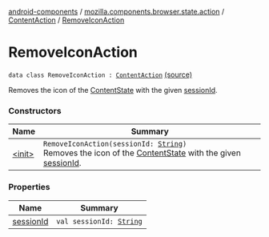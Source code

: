 [android-components](../../../index.md) / [mozilla.components.browser.state.action](../../index.md) / [ContentAction](../index.md) / [RemoveIconAction](./index.md)

# RemoveIconAction

`data class RemoveIconAction : `[`ContentAction`](../index.md) [(source)](https://github.com/mozilla-mobile/android-components/blob/master/components/browser/state/src/main/java/mozilla/components/browser/state/action/BrowserAction.kt#L171)

Removes the icon of the [ContentState](../../../mozilla.components.browser.state.state/-content-state/index.md) with the given [sessionId](session-id.md).

### Constructors

| Name | Summary |
|---|---|
| [&lt;init&gt;](-init-.md) | `RemoveIconAction(sessionId: `[`String`](https://kotlinlang.org/api/latest/jvm/stdlib/kotlin/-string/index.html)`)`<br>Removes the icon of the [ContentState](../../../mozilla.components.browser.state.state/-content-state/index.md) with the given [sessionId](session-id.md). |

### Properties

| Name | Summary |
|---|---|
| [sessionId](session-id.md) | `val sessionId: `[`String`](https://kotlinlang.org/api/latest/jvm/stdlib/kotlin/-string/index.html) |

